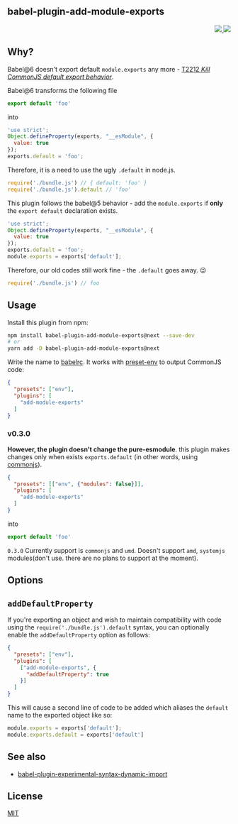 babel-plugin-add-module-exports
---

<p align="right">
  <a href="https://npmjs.org/package/babel-plugin-add-module-exports">
    <img src="https://img.shields.io/npm/v/babel-plugin-add-module-exports.svg?style=flat-square">
  </a>
  <a href="https://travis-ci.org/59naga/babel-plugin-add-module-exports">
    <img src="http://img.shields.io/travis/59naga/babel-plugin-add-module-exports.svg?style=flat-square">
  </a>
</p>

Why?
---

Babel@6 doesn't export default `module.exports` any more - [T2212 *Kill CommonJS default export behavior*](https://phabricator.babeljs.io/T2212).

Babel@6 transforms the following file

```js
export default 'foo'
```

into

```js
'use strict';
Object.defineProperty(exports, "__esModule", {
  value: true
});
exports.default = 'foo';
```

Therefore, it is a need to use the ugly `.default` in node.js.

```js
require('./bundle.js') // { default: 'foo' }
require('./bundle.js').default // 'foo'
```

This plugin follows the babel@5 behavior - add the `module.exports` if **only** the `export default` declaration exists.

```js
'use strict';
Object.defineProperty(exports, "__esModule", {
  value: true
});
exports.default = 'foo';
module.exports = exports['default'];
```

Therefore, our old codes still work fine - the `.default` goes away. :wink:

```js
require('./bundle.js') // foo
```

Usage
---

Install this plugin from npm:

```bash
npm install babel-plugin-add-module-exports@next --save-dev
# or
yarn add -D babel-plugin-add-module-exports@next
```

Write the name to [babelrc](https://babeljs.io/docs/usage/babelrc/). It works with [preset-env](http://babeljs.io/docs/en/babel-preset-env/) to output CommonJS code:

```json
{
  "presets": ["env"],
  "plugins": [
    "add-module-exports"
  ]
}
```

### v0.3.0

**However, the plugin doesn't change the pure-esmodule**.
this plugin makes changes only when exists `exports.default` (in other words, using [commonjs](https://babeljs.io/docs/en/babel-plugin-transform-es2015-modules-commonjs/)).

```json
{
  "presets": [["env", {"modules": false}]],
  "plugins": [
    "add-module-exports"
  ]
}
```

into

```js
export default 'foo'
```

`0.3.0` Currently support is `commonjs` and `umd`.
Doesn't support `amd`, `systemjs` modules(don't use. there are no plans to support at the moment).

Options
---

## `addDefaultProperty`

If you're exporting an object and wish to maintain compatibility with code using the `require('./bundle.js').default` syntax, you can optionally enable the `addDefaultProperty` option as follows:

```json
{
  "presets": ["env"],
  "plugins": [
    ["add-module-exports", {
      "addDefaultProperty": true
    }]
  ]
}
```
This will cause a second line of code to be added which aliases the `default` name to the exported object like so:
```js
module.exports = exports['default'];
module.exports.default = exports['default']
```

See also
---
* [babel-plugin-experimental-syntax-dynamic-import](https://github.com/59naga/babel-plugin-experimental-syntax-dynamic-import)

License
---
[MIT](http://59naga.mit-license.org/)
